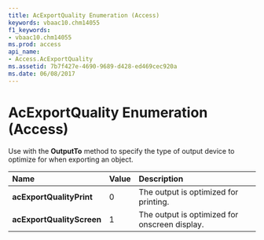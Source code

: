 ```yaml
---
title: AcExportQuality Enumeration (Access)
keywords: vbaac10.chm14055
f1_keywords:
- vbaac10.chm14055
ms.prod: access
api_name:
- Access.AcExportQuality
ms.assetid: 7b7f427e-4690-9689-d428-ed469cec920a
ms.date: 06/08/2017
---
```



# AcExportQuality Enumeration (Access)

Use with the **OutputTo** method to specify the type of output device to optimize for when exporting an object.



|**Name**|**Value**|**Description**|
|:-----|:-----|:-----|
|**acExportQualityPrint**|0|The output is optimized for printing.|
|**acExportQualityScreen**|1|The output is optimized for onscreen display.|

